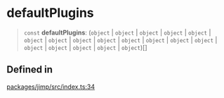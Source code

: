# defaultPlugins

> `const` **defaultPlugins**: (`object` \| `object` \| `object` \|
> `object` \| `object` \| `object` \| `object` \| `object` \| `object`
> \| `object` \| `object` \| `object` \| `object` \| `object` \|
> `object` \| `object` \| `object` \| `object`)\[\]

## Defined in

[packages/jimp/src/index.ts:34](https://github.com/jimp-dev/jimp/blob/b6b0e418a5f1259211a133b20cddb4f4e5c25679/packages/jimp/src/index.ts#L34)
